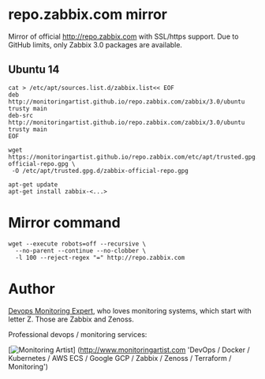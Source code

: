 # repo.zabbix.com mirror

Mirror of official http://repo.zabbix.com with SSL/https support. Due to GitHub limits, only Zabbix 3.0 packages are available. 

## Ubuntu 14

```
cat > /etc/apt/sources.list.d/zabbix.list<< EOF
deb http://monitoringartist.github.io/repo.zabbix.com/zabbix/3.0/ubuntu trusty main
deb-src http://monitoringartist.github.io/repo.zabbix.com/zabbix/3.0/ubuntu trusty main
EOF

wget https://monitoringartist.github.io/repo.zabbix.com/etc/apt/trusted.gpg.d/zabbix-official-repo.gpg \
 -O /etc/apt/trusted.gpg.d/zabbix-official-repo.gpg
 
apt-get update
apt-get install zabbix-<...>
```

# Mirror command

```
wget ‐‐execute robots=off ‐‐recursive \
  ‐‐no-parent ‐‐continue ‐‐no-clobber \
  -l 100 --reject-regex "=" http://repo.zabbix.com
```

# Author

[Devops Monitoring Expert](http://www.jangaraj.com 'DevOps / Docker / Kubernetes / AWS ECS / Google GCP / Zabbix / Zenoss / Terraform / Monitoring'),
who loves monitoring systems, which start with letter Z. Those are Zabbix and Zenoss.

Professional devops / monitoring services:

[![Monitoring Artist](http://monitoringartist.com/img/github-monitoring-artist-logo.jpg)]
(http://www.monitoringartist.com 'DevOps / Docker / Kubernetes / AWS ECS / Google GCP / Zabbix / Zenoss / Terraform / Monitoring')
